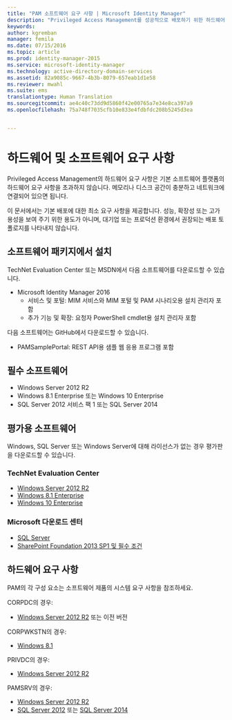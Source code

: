 ```yaml
---
title: "PAM 소프트웨어 요구 사항 | Microsoft Identity Manager"
description: "Privileged Access Management를 성공적으로 배포하기 위한 하드웨어 및 소프트웨어 요구 사항 찾기"
keywords: 
author: kgremban
manager: femila
ms.date: 07/15/2016
ms.topic: article
ms.prod: identity-manager-2015
ms.service: microsoft-identity-manager
ms.technology: active-directory-domain-services
ms.assetid: 82a9085c-9667-4b3b-8079-657eab1d1e58
ms.reviewer: mwahl
ms.suite: ems
translationtype: Human Translation
ms.sourcegitcommit: ae4c40c73dd9d5860f42e00765a7e34e8ca397a9
ms.openlocfilehash: 75a748f7035cfb10e833e4fdbfdc208b5245d3ea


---
```


# 하드웨어 및 소프트웨어 요구 사항

Privileged Access Management의 하드웨어 요구 사항은 기본 소프트웨어 플랫폼의 하드웨어 요구 사항을 초과하지 않습니다. 메모리나 디스크 공간이 충분하고 네트워크에 연결되어 있으면 됩니다.

이 문서에서는 기본 배포에 대한 최소 요구 사항을 제공합니다. 성능, 확장성 또는 고가용성을 보여 주기 위한 용도가 아니며, 대기업 또는 프로덕션 환경에서 권장되는 배포 토폴로지를 나타내지 않습니다.

## 소프트웨어 패키지에서 설치

TechNet Evaluation Center 또는 MSDN에서 다음 소프트웨어를 다운로드할 수 있습니다.  
- Microsoft Identity Manager 2016
  - 서비스 및 포털: MIM 서비스와 MIM 포털 및 PAM 시나리오용 설치 관리자 포함
  - 추가 기능 및 확장: 요청자 PowerShell cmdlet용 설치 관리자 포함

다음 소프트웨어는 GitHub에서 다운로드할 수 있습니다.  
- PAMSamplePortal: REST API용 샘플 웹 응용 프로그램 포함

## 필수 소프트웨어

- Windows Server 2012 R2  
- Windows 8.1 Enterprise 또는 Windows 10 Enterprise  
- SQL Server 2012 서비스 팩 1 또는 SQL Server 2014  

## 평가용 소프트웨어

Windows, SQL Server 또는 Windows Server에 대해 라이선스가 없는 경우 평가판을 다운로드할 수 있습니다.

### TechNet Evaluation Center

- [Windows Server 2012 R2](https://www.microsoft.com/evalcenter/evaluate-windows-server-2012-r2)  
- [Windows 8.1 Enterprise](https://www.microsoft.com/evalcenter/evaluate-windows-8-1-enterprise)  
- [Windows 10 Enterprise](https://www.microsoft.com/evalcenter/evaluate-windows-10-enterprise)  

### Microsoft 다운로드 센터

- [SQL  Server](https://www.microsoft.com/download/details.aspx?id=29066)  
- [SharePoint Foundation 2013 SP1 및 필수 조건](https://www.microsoft.com/download/details.aspx?id=42039)

## 하드웨어 요구 사항

PAM의 각 구성 요소는 소프트웨어 제품의 시스템 요구 사항을 참조하세요.

CORPDC의 경우:  
- [Windows Server 2012 R2](https://technet.microsoft.com/library/dn303418.aspx) 또는 이전 버전

CORPWKSTN의 경우:  
- [Windows 8.1](http://windows.microsoft.com/windows-8/system-requirements)

PRIVDC의 경우:  
- [Windows Server 2012 R2](https://technet.microsoft.com/library/dn303418.aspx)

PAMSRV의 경우:
- [Windows Server 2012 R2](https://technet.microsoft.com/library/dn303418.aspx)  
- [SQL Server 2012](https://msdn.microsoft.com/library/ms143506(sql.110).aspx) 또는 [SQL Server 2014](https://msdn.microsoft.com/en-us/library/ms143506(v=sql.120).aspx)



<!--HONumber=Jul16_HO3-->


